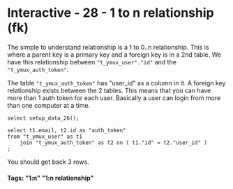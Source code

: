 




<style>
.pagebreak { page-break-before: always; }
.half { height: 200px; }
</style>





# Interactive - 28 - 1 to n relationship				(fk)

The simple to understand relationship is a 1 to 0..n relationship.
This is where a parent key is a primary key and a foreign key
is in a 2nd table.  We have this relationship between
`"t_ymux_user"."id"` and the `"t_ymux_auth_token"`.

The table `"t_ymux_auth_token"` has "user_id" as a column in it.
A foreign key relationship exists between the 2 tables.  This means
that you can have more than 1 auth token for each user.   Basically
a user can login from more than one computer at a time.

```
select setup_data_26();

select t1.email, t2.id as "auth_token"
from "t_ymux_user" as t1
	join "t_ymux_auth_token" as t2 on ( t1."id" = t2."user_id" )
;

```

You should get back 3 rows.

#### Tags: "1:n" "1:n relationship"

